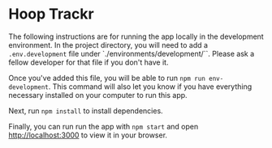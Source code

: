 # Hoop Trackr

The following instructions are for running the app locally in the development environment.
In the project directory, you will need to add a `.env.development` file under `./environments/development/``. Please ask a fellow developer for that file if you don't have it.

Once you've added this file, you will be able to run `npm run env-development`. This command will also let you know if you have everything necessary installed on your computer to run this app.

Next, run `npm install` to install dependencies.

Finally, you can run run the app with `npm start` and open [http://localhost:3000](http://localhost:3000) to view it in your browser.
